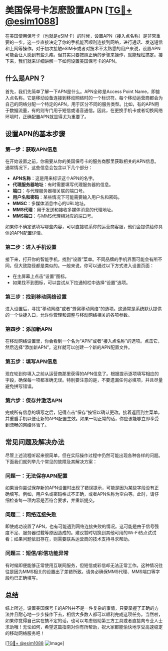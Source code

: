 # 美国保号卡怎麽設置APN [[TG💪+ @esim1088](https://t.me/s/esim1088)]

在美国使用保号卡（也就是eSIM卡）的时候，设置APN（接入点名称）是非常重要的一步。这一步直接决定了你的手机能否顺利连接到网络，进行通话、发送短信和上网等操作。对于初次接触eSIM卡或者对技术不太熟悉的用户来说，设置APN可能会让人感到有些头疼。但其实只要按照正确的步骤来操作，就能轻松搞定。接下来，我们就来详细讲解一下如何设置美国保号卡的APN。

## 什么是APN？

首先，我们先简单了解一下APN是什么。APN全称是Access Point Name，即接入点名称。它是移动设备连接到移动网络时的一个标识符。每个移动运营商都会为自己的网络分配一个特定的APN，用于区分不同的服务类型。比如，有的APN用于数据流量，有的则专门用于短信或语音通信。因此，在更换手机卡或者切换网络环境时，正确配置APN就显得尤为重要了。

## 设置APN的基本步骤

### 第一步：获取APN信息

在开始设置之前，你需要从你的美国保号卡的服务商那里获取相关的APN信息。通常情况下，这些信息会包含以下几个部分：

- **APN名称**：这是用来标识这个APN的名字。
- **代理服务器地址**：有时需要填写代理服务器的信息。
- **端口**：与代理服务器相关联的端口号。
- **用户名和密码**：某些情况下可能需要输入用户名和密码。
- **MMSC**：多媒体消息中心的URL地址。
- **MMS代理**：用于发送和接收多媒体消息的代理地址。
- **MMS端口**：与MMS代理相对应的端口号。

如果你不确定该填写哪些内容，可以直接联系你的运营商客服，他们会提供给你具体的APN配置详情。

### 第二步：进入手机设置

接下来，打开你的智能手机，找到“设置”菜单。不同品牌的手机界面可能会有所不同，但大致路径都是类似的。一般来说，你可以通过以下方式进入设置页面：

- 在主屏幕上点击“设置”图标。
- 如果找不到图标，可以尝试从下拉通知栏中选择“设置”选项。

### 第三步：找到移动网络设置

进入设置后，寻找“移动网络”或者“蜂窝移动网络”的选项。这通常是系统默认提供的一个快捷入口，允许你管理和调整与移动网络相关的各项参数。

### 第四步：添加新APN

在移动网络设置里，你会看到一个名为“APN”或者“接入点名称”的选项。点击它，然后选择“添加新APN”。这样就可以创建一个新的APN配置文件。

### 第五步：填写APN信息

现在轮到你填入之前从运营商那里获得的APN信息了。根据提示逐项填写相应的字段，确保每一项都准确无误。特别要注意的是，不要遗漏任何必填项，并且尽量避免拼写错误。

### 第六步：保存并激活APN

完成所有信息的填写之后，记得点击“保存”按钮以确认更改。接着返回到主菜单，并重启手机以便让新的APN配置生效。如果一切正常的话，你应该能够立即享受到流畅的网络体验了。

## 常见问题及解决办法

尽管上述流程听起来很简单，但在实际操作过程中仍然可能出现各种各样的问题。下面我们就列举几个常见的故障及其解决方案：

### 问题一：无法保存APN配置

如果当你尝试保存新的APN设置时出现了错误提示，可能是因为某些字段没有正确填写。例如，用户名或密码格式不正确，或者APN名称为空白等。此时，请仔细检查每一项内容是否符合要求，并重新提交。

### 问题二：网络连接失败

即使成功设置了APN，也有可能遇到网络连接失败的情况。这可能是由于信号强度不足、服务器过载等原因造成的。建议暂时切换到其他可用的Wi-Fi热点试试看；如果问题依旧存在，则需要联系运营商的技术支持寻求帮助。

### 问题三：短信/彩信功能异常

有时候即便能够正常使用互联网服务，但短信或彩信却无法正常工作。这种情况往往是因为MMS相关的设置出了差错所致。请务必确保MMS代理、MMS端口等字段均已正确填写。

## 总结

综上所述，设置美国保号卡的APN并不是一件复杂的事情，只要掌握了正确的方法并且耐心地一步步操作下去，相信大多数人都可以顺利完成这项任务。当然啦，如果你觉得自己实在搞不定的话，也可以考虑借助第三方工具或者直接向专业人士求助哦！无论如何，希望这篇指南对你有所帮助，祝大家都能愉快地享受高速稳定的移动网络服务吧！

[[TG💪+ @esim1088](https://t.me/s/esim1088) ![Image](https://i.postimg.cc/4NQfJmqS/Snipaste-2025-05-13-00-14-12.png)]